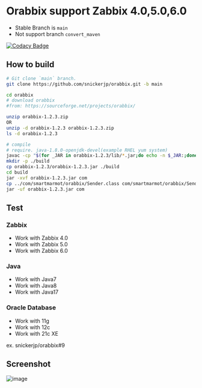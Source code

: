 # Orabbix support Zabbix 4.0,5.0,6.0

- Stable Branch is `main`
- Not support branch `convert_maven`

[![Codacy Badge](https://api.codacy.com/project/badge/Grade/56a9164c812c4ea1a0fca04469616c7c)](https://app.codacy.com/app/snickerjp/orabbix?utm_source=github.com&utm_medium=referral&utm_content=snickerjp/orabbix&utm_campaign=Badge_Grade_Settings)

## How to build

```sh
# Git clone `main` branch.
git clone https://github.com/snickerjp/orabbix.git -b main 

cd orabbix
# download orabbix
#from: https://sourceforge.net/projects/orabbix/

unzip orabbix-1.2.3.zip
OR
unzip -d orabbix-1.2.3 orabbix-1.2.3.zip
ls -d orabbix-1.2.3

# compile
# require. java-1.8.0-openjdk-devel(example RHEL yum system)
javac -cp "$(for _JAR in orabbix-1.2.3/lib/*.jar;do echo -n $_JAR:;done)orabbix-1.2.3/orabbix-1.2.3.jar" com/smartmarmot/orabbix/Sender.java
mkdir -p ./build
cp orabbix-1.2.3/orabbix-1.2.3.jar ./build
cd build
jar -xvf orabbix-1.2.3.jar com
cp ../com/smartmarmot/orabbix/Sender.class com/smartmarmot/orabbix/Sender.class
jar -uf orabbix-1.2.3.jar com
```

## Test

### Zabbix

- Work with Zabbix 4.0
- Work with Zabbix 5.0
- Work with Zabbix 6.0

### Java

- Work with Java7
- Work with Java8
- Work with Java17

### Oracle Database

- Work with 11g
- Work with 12c
- Work with 21c XE

ex.
snickerjp/orabbix#9

## Screenshot

![image](https://github.com/snickerjp/orabbix/assets/1247622/4494419e-2a2d-41cd-a7cf-b8565b689cf9)
